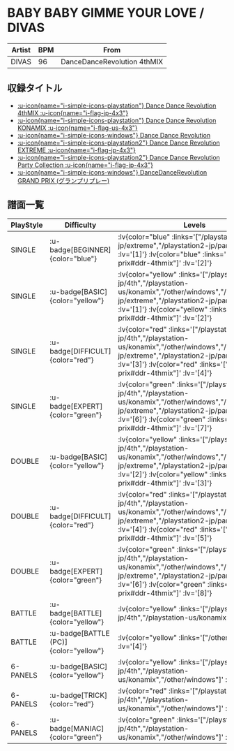 # BABY BABY GIMME YOUR LOVE / DIVAS

|Artist|BPM|From|
|------|---|----|
|DIVAS|96|DanceDanceRevolution 4thMIX|

## 収録タイトル

- [ :u-icon{name="i-simple-icons-playstation"} Dance Dance Revolution 4thMIX :u-icon{name="i-flag-jp-4x3"} ](/playstation-jp/4th)
- [ :u-icon{name="i-simple-icons-playstation"} Dance Dance Revolution KONAMIX :u-icon{name="i-flag-us-4x3"} ](/playstation-us/konamix)
- [ :u-icon{name="i-simple-icons-windows"} Dance Dance Revolution](/other/windows)
- [ :u-icon{name="i-simple-icons-playstation2"} Dance Dance Revolution EXTREME :u-icon{name="i-flag-jp-4x3"} ](/playstation2-jp/extreme)
- [ :u-icon{name="i-simple-icons-playstation2"} Dance Dance Revolution Party Collection :u-icon{name="i-flag-jp-4x3"} ](/playstation2-jp/party)
- [ :u-icon{name="i-simple-icons-windows"} DanceDanceRevolution GRAND PRIX (グランプリプレー)](/grand-prix#ddr-4thmix)

## 譜面一覧

|PlayStyle|Difficulty|Levels|Notes|Movie|
|---------|----------|------|-----|-----|
|SINGLE| :u-badge[BEGINNER]{color="blue"} | :lv{color="blue" :links='["/playstation2-jp/extreme","/playstation2-jp/party"]' :lv='[1]'}  :lv{color="blue" :links='["/grand-prix#ddr-4thmix"]' :lv='[2]'} |52/0||
|SINGLE| :u-badge[BASIC]{color="yellow"} | :lv{color="yellow" :links='["/playstation-jp/4th","/playstation-us/konamix","/other/windows","/playstation2-jp/extreme","/playstation2-jp/party"]' :lv='[1]'}  :lv{color="yellow" :links='["/grand-prix#ddr-4thmix"]' :lv='[2]'} |62/0||
|SINGLE| :u-badge[DIFFICULT]{color="red"} | :lv{color="red" :links='["/playstation-jp/4th","/playstation-us/konamix","/other/windows","/playstation2-jp/extreme","/playstation2-jp/party"]' :lv='[3]'}  :lv{color="red" :links='["/grand-prix#ddr-4thmix"]' :lv='[4]'} |110/0||
|SINGLE| :u-badge[EXPERT]{color="green"} | :lv{color="green" :links='["/playstation-jp/4th","/playstation-us/konamix","/other/windows","/playstation2-jp/extreme","/playstation2-jp/party"]' :lv='[6]'}  :lv{color="green" :links='["/grand-prix#ddr-4thmix"]' :lv='[7]'} |163/0||
|DOUBLE| :u-badge[BASIC]{color="yellow"} | :lv{color="yellow" :links='["/playstation-jp/4th","/playstation-us/konamix","/other/windows","/playstation2-jp/extreme","/playstation2-jp/party"]' :lv='[2]'}  :lv{color="yellow" :links='["/grand-prix#ddr-4thmix"]' :lv='[3]'} |80/0||
|DOUBLE| :u-badge[DIFFICULT]{color="red"} | :lv{color="red" :links='["/playstation-jp/4th","/playstation-us/konamix","/other/windows","/playstation2-jp/extreme","/playstation2-jp/party"]' :lv='[4]'}  :lv{color="red" :links='["/grand-prix#ddr-4thmix"]' :lv='[5]'} |107/0||
|DOUBLE| :u-badge[EXPERT]{color="green"} | :lv{color="green" :links='["/playstation-jp/4th","/playstation-us/konamix","/other/windows","/playstation2-jp/extreme","/playstation2-jp/party"]' :lv='[6]'}  :lv{color="green" :links='["/grand-prix#ddr-4thmix"]' :lv='[8]'} |176/0||
|BATTLE| :u-badge[BATTLE]{color="yellow"} | :lv{color="yellow" :links='["/playstation-jp/4th","/playstation-us/konamix"]' :lv='[4]'} |||
|BATTLE| :u-badge[BATTLE (PC)]{color="yellow"} | :lv{color="yellow" :links='["/other/windows"]' :lv='[4]'} |||
|6-PANELS| :u-badge[BASIC]{color="yellow"} | :lv{color="yellow" :links='["/playstation-jp/4th","/playstation-us/konamix","/other/windows"]' :lv='[1]'} |62/0||
|6-PANELS| :u-badge[TRICK]{color="red"} | :lv{color="red" :links='["/playstation-jp/4th","/playstation-us/konamix","/other/windows"]' :lv='[3]'} |97/0||
|6-PANELS| :u-badge[MANIAC]{color="green"} | :lv{color="green" :links='["/playstation-jp/4th","/playstation-us/konamix","/other/windows"]' :lv='[5]'} |162/0||
